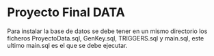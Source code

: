 # Proyecto Final DATA

Para instalar la base de datos se debe tener en un mismo directorio los ficheros ProyectoData.sql, GenKey.sql, TRIGGERS.sql y main.sql, este ultimo main.sql es el que se debe ejecutar.
